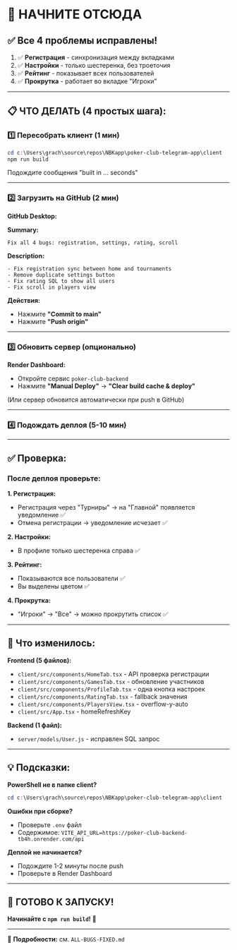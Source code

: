 # 🚀 НАЧНИТЕ ОТСЮДА

## ✅ Все 4 проблемы исправлены!

1. ✅ **Регистрация** - синхронизация между вкладками
2. ✅ **Настройки** - только шестеренка, без троеточия
3. ✅ **Рейтинг** - показывает всех пользователей
4. ✅ **Прокрутка** - работает во вкладке "Игроки"

---

## 📋 ЧТО ДЕЛАТЬ (4 простых шага):

### 1️⃣ Пересобрать клиент (1 мин)
```powershell
cd c:\Users\grach\source\repos\NBKapp\poker-club-telegram-app\client
npm run build
```
Подождите сообщения "built in ... seconds"

---

### 2️⃣ Загрузить на GitHub (2 мин)
**GitHub Desktop:**

**Summary:**
```
Fix all 4 bugs: registration, settings, rating, scroll
```

**Description:**
```
- Fix registration sync between home and tournaments
- Remove duplicate settings button
- Fix rating SQL to show all users  
- Fix scroll in players view
```

**Действия:**
- Нажмите **"Commit to main"**
- Нажмите **"Push origin"**

---

### 3️⃣ Обновить сервер (опционально)
**Render Dashboard:**
- Откройте сервис `poker-club-backend`
- Нажмите **"Manual Deploy"** → **"Clear build cache & deploy"**

(Или сервер обновится автоматически при push в GitHub)

---

### 4️⃣ Подождать деплоя (5-10 мин)

---

## ✅ Проверка:

### После деплоя проверьте:

**1. Регистрация:**
- Регистрация через "Турниры" → на "Главной" появляется уведомление ✅
- Отмена регистрации → уведомление исчезает ✅

**2. Настройки:**
- В профиле только шестеренка справа ✅

**3. Рейтинг:**
- Показываются все пользователи ✅
- Вы выделены цветом ✅

**4. Прокрутка:**
- "Игроки" → "Все" → можно прокрутить список ✅

---

## 📁 Что изменилось:

**Frontend (5 файлов):**
- `client/src/components/HomeTab.tsx` - API проверка регистрации
- `client/src/components/GamesTab.tsx` - обновление участников
- `client/src/components/ProfileTab.tsx` - одна кнопка настроек
- `client/src/components/RatingTab.tsx` - fallback значения
- `client/src/components/PlayersView.tsx` - overflow-y-auto
- `client/src/App.tsx` - homeRefreshKey

**Backend (1 файл):**
- `server/models/User.js` - исправлен SQL запрос

---

## 💡 Подсказки:

**PowerShell не в папке client?**
```powershell
cd c:\Users\grach\source\repos\NBKapp\poker-club-telegram-app\client
```

**Ошибки при сборке?**
- Проверьте `.env` файл
- Содержимое: `VITE_API_URL=https://poker-club-backend-tb4h.onrender.com/api`

**Деплой не начинается?**
- Подождите 1-2 минуты после push
- Проверьте в Render Dashboard

---

## 🎉 ГОТОВО К ЗАПУСКУ!

**Начинайте с `npm run build`! 🚀**

---

📖 **Подробности:** см. `ALL-BUGS-FIXED.md`
